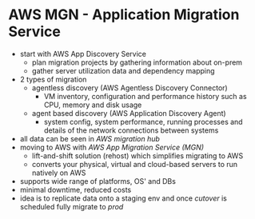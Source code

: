 # AWS MGN - Application Migration Service

* start with AWS App Discovery Service
  * plan migration projects by gathering information about on-prem
  * gather server utilization data and dependency mapping
* 2 types of migration
  * agentless discovery (AWS Agentless Discovery Connector)
    * VM inventory, configuration and performance history such as CPU, memory and disk usage
  * agent based discovery (AWS Application Discovery Agent)
    * system config, system performance, running processes and details of the network connections between systems
* all data can be seen in *AWS migration hub*
* moving to AWS with *AWS App Migration Service (MGN)*
  * lift-and-shift solution (rehost) which simplifies migrating to AWS
  * converts your physical, virtual and cloud-based servers to run natively on AWS
* supports wide range of platforms, OS' and DBs
* minimal downtime, reduced costs
* idea is to replicate data onto a staging env and once *cutover* is scheduled fully migrate to *prod*

